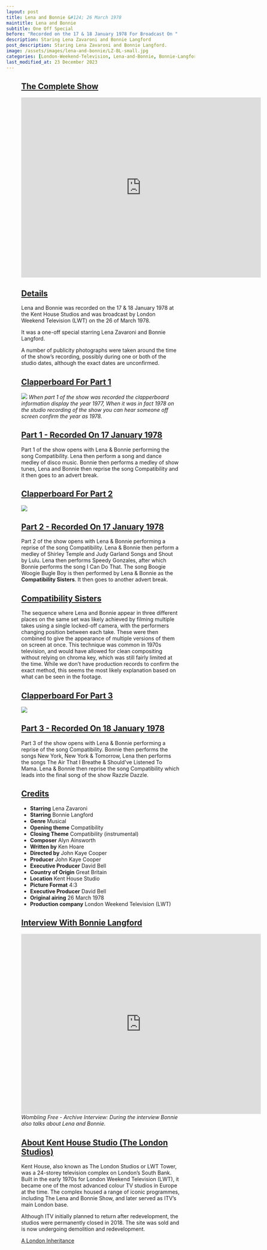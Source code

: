 ```yaml
---
layout: post
title: Lena and Bonnie &#124; 26 March 1978
maintitle: Lena and Bonnie
subtitle: One Off Special
before: "Recorded on the 17 & 18 January 1978 For Broadcast On "
description: Staring Lena Zavaroni and Bonnie Langford
post_description: Staring Lena Zavaroni and Bonnie Langford.
image: /assets/images/lena-and-bonnie/LZ-BL-small.jpg
categories: [London-Weekend-Television, Lena-and-Bonnie, Bonnie-Langford, OnThisDay17January, OnThisDay18January, OnThisDay26March]
last_modified_at: 23 December 2023
---
```


<figure class="fig3">
<div class="CardLayout">
<div class="CardItem"><h2 id="infobox1" class="infobox"><a href="#infobox1">The Complete Show</a></h2>
<div class="CardItem split">
<div class="responsive-video"><iframe width="640px" height="480px" src="https://www.youtube.com/embed/Xb_1Gj5cV8c?rel=0&showinfo=1" frameborder="0" allowfullscreen=""></iframe></div>
</div></div></div>
</figure>

<figure class="fig3">
<div class="CardLayout">
<div class="CardItem"><h2 id="infobox2" class="infobox"><a href="#infobox2">Details</a></h2>
<div class="CardItem split">
<p>Lena and Bonnie was recorded on the 17 & 18 January 1978 at the Kent House Studios and was broadcast by London Weekend Television (LWT) on the 26 of March 1978.</p>
<p>It was a one-off special starring Lena Zavaroni and Bonnie Langford.</p>
<p>A number of publicity photographs were taken around the time of the show’s recording, possibly during one or both of the studio dates, although the exact dates are unconfirmed.</p>
</div></div></div>
</figure>

<figure class="fig3">
<div class="CardLayout">
<div class="CardItem"><h2 id="infobox3" class="infobox"><a href="#infobox3">Clapperboard For Part 1</a></h2>
<div class="CardItem split">
<img src="/assets/images/lena-and-bonnie/clapperboard-01.png" class="full-width">
<cite>When part 1 of the show was recorded the clapperboard information display the year 1977, When it was in fact 1978 on the studio recording of the show you can hear someone off screen confirm the year as 1978.</cite>
</div></div></div>
</figure>

<figure class="fig3">
<div class="CardLayout">
<div class="CardItem"><h2 id="infobox4" class="infobox"><a href="#infobox4">Part 1 - Recorded On 17 January 1978</a></h2>
<div class="CardItem split">
<p>Part 1 of the show opens with Lena & Bonnie performing the song Compatibility. Lena then perform a song and dance medley of disco music. Bonnie then performs a medley of show tunes, Lena and Bonnie then reprise the song Compatibility and it then goes to an advert break.</p>
</div></div></div>
</figure>

<figure class="fig3">
<div class="CardLayout">
<div class="CardItem"><h2 id="infobox5" class="infobox"><a href="#infobox5">Clapperboard For Part 2</a></h2>
<div class="CardItem split">
<img src="/assets/images/lena-and-bonnie/clapperboard-02.png" class="full-width">
</div></div></div>
</figure>

<figure class="fig3">
<div class="CardLayout">
<div class="CardItem"><h2 id="infobox6" class="infobox"><a href="#infobox6">Part 2 - Recorded On 17 January 1978</a></h2>
<div class="CardItem split">
<p>Part 2 of the show opens with Lena & Bonnie performing a reprise of the song Compatibility. Lena & Bonnie then perform a medley of Shirley Temple and Judy Garland Songs and Shout by Lulu. Lena then performs Speedy Gonzales, after which Bonnie performs the song I Can Do That. The song Boogie Woogie Bugle Boy is then performed by Lena & Bonnie as the <strong>Compatibility Sisters</strong>. It then goes to another advert break.</p>
</div></div></div>
</figure>

<figure class="fig3">
<div class="CardLayout">
<div class="CardItem"><h2 id="infobox7" class="infobox"><a href="#infobox7">Compatibility Sisters</a></h2>
<div class="CardItem split">
<p>The sequence where Lena and Bonnie appear in three different places on the same set was likely achieved by filming multiple takes using a single locked-off camera, with the performers changing position between each take. These were then combined to give the appearance of multiple versions of them on screen at once. This technique was common in 1970s television, and would have allowed for clean compositing without relying on chroma key, which was still fairly limited at the time. While we don’t have production records to confirm the exact method, this seems the most likely explanation based on what can be seen in the footage.</p>
</div></div></div>
</figure>


<figure class="fig3">
<div class="CardLayout">
<div class="CardItem"><h2 id="infobox8" class="infobox"><a href="#infobox8">Clapperboard For Part 3</a></h2>
<div class="CardItem split">
<img src="/assets/images/lena-and-bonnie/clapperboard-03.png" class="full-width">
</div></div></div>
</figure>

<figure class="fig3">
<div class="CardLayout">
<div class="CardItem"><h2 id="infobox9" class="infobox"><a href="#infobox9">Part 3 - Recorded On 18 January 1978</a></h2>
<div class="CardItem split">
Part 3 of the show opens with Lena & Bonnie performing a reprise of the song Compatibility. Bonnie then performs the songs New York, New York & Tomorrow, Lena then performs the songs The Air That I Breathe & Should've Listened To Mama. Lena & Bonnie then reprise the song Compatibility which leads into the final song of the show Razzle Dazzle.
</div></div></div>
</figure>

<figure class="fig3">
<div class="CardLayout">
<div class="CardItem"><h2 id="infobox10" class="infobox"><a href="#infobox10">Credits</a></h2>
<div class="CardItem split">
<ul>
<li><strong>Starring</strong> Lena Zavaroni</li> 
<li><strong>Starring</strong> Bonnie Langford</li> 
<li><strong>Genre</strong> Musical</li> 
<li><strong>Opening theme</strong> Compatibility</li> 
<li><strong>Closing Theme</strong> Compatibility (instrumental)</li> 
<li><strong>Composer</strong> Alyn Ainsworth</li> 
<li><strong>Written by</strong> Ken Hoare</li> 
<li><strong>Directed by</strong> John Kaye Cooper</li> 
<li><strong>Producer</strong> John Kaye Cooper</li> 
<li><strong>Executive Producer</strong> David Bell</li> 
<li><strong>Country of Origin</strong> Great Britain</li> 
<li><strong>Location</strong> Kent House Studio</li> 
<li><strong>Picture Format</strong> 4:3</li> 
<li><strong>Executive Producer</strong> David Bell</li> 
<li><strong>Original airing</strong> 26 March 1978</li> 
<li><strong>Production company</strong> London Weekend Television (LWT)</li> 
</ul>
</div></div></div>
</figure>

<figure class="fig3">
<div class="CardLayout">
<div class="CardItem"><h2 id="infobox11" class="infobox"><a href="#infobox11">Interview With Bonnie Langford</a></h2>
<div class="CardItem split">
<div class="responsive-video"><iframe width="640px" height="480px" src="https://www.youtube.com/embed/q5Dw571MQxg?rel=0&showinfo=1" frameborder="0" allowfullscreen=""></iframe></div>
<cite>Wombling Free - Archive Interview: During the interview Bonnie also talks about Lena and Bonnie.</cite>
</div></div></div>
</figure>

<figure class="fig3">
<div class="CardLayout">
<div class="CardItem"><h2 id="infobox11" class="infobox"><a href="#infobox11">About Kent House Studio (The London Studios)</a></h2>
<div class="CardItem split">
<p>Kent House, also known as The London Studios or LWT Tower, was a 24-storey television complex on London’s South Bank. Built in the early 1970s for London Weekend Television (LWT), it became one of the most advanced colour TV studios in Europe at the time. The complex housed a range of iconic programmes, including The Lena and Bonnie Show, and later served as ITV’s main London base.</p>
<p>Although ITV initially planned to return after redevelopment, the studios were permanently closed in 2018. The site was sold and is now undergoing demolition and redevelopment.</p>
<p><a class="external-link" href="https://alondoninheritance.com/london-buildings/three-future-demolitions-and-re-developments">A London Inheritance</a></P>
</div></div></div>
</figure>

